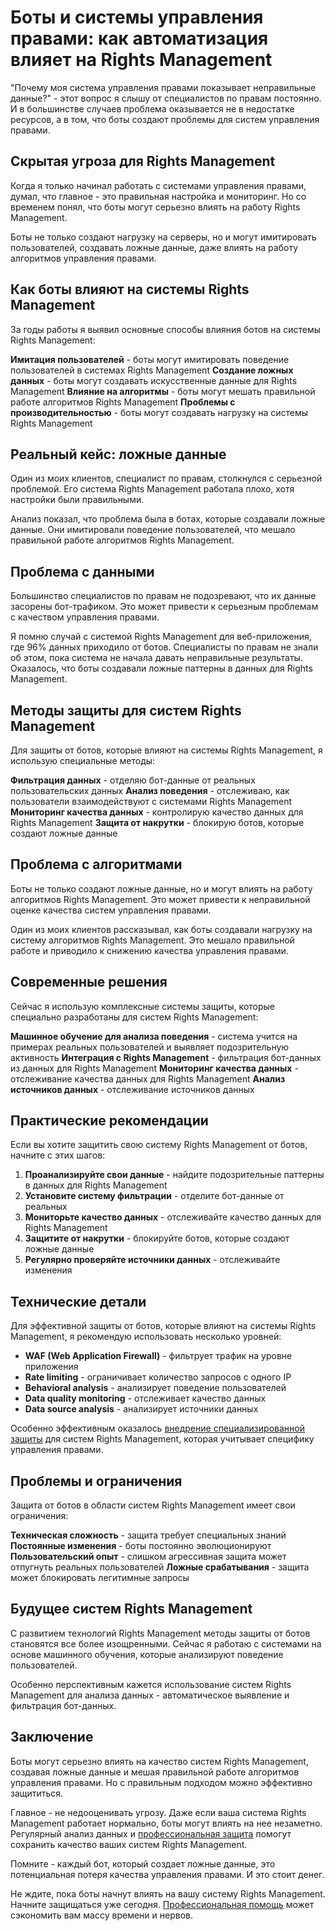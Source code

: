 # Боты и системы управления правами: как автоматизация влияет на Rights Management

"Почему моя система управления правами показывает неправильные данные?" - этот вопрос я слышу от специалистов по правам постоянно. И в большинстве случаев проблема оказывается не в недостатке ресурсов, а в том, что боты создают проблемы для систем управления правами.

## Скрытая угроза для Rights Management

Когда я только начинал работать с системами управления правами, думал, что главное - это правильная настройка и мониторинг. Но со временем понял, что боты могут серьезно влиять на работу Rights Management.

Боты не только создают нагрузку на серверы, но и могут имитировать пользователей, создавать ложные данные, даже влиять на работу алгоритмов управления правами.

## Как боты влияют на системы Rights Management

За годы работы я выявил основные способы влияния ботов на системы Rights Management:

**Имитация пользователей** - боты могут имитировать поведение пользователей в системах Rights Management
**Создание ложных данных** - боты могут создавать искусственные данные для Rights Management
**Влияние на алгоритмы** - боты могут мешать правильной работе алгоритмов Rights Management
**Проблемы с производительностью** - боты могут создавать нагрузку на системы Rights Management

## Реальный кейс: ложные данные

Один из моих клиентов, специалист по правам, столкнулся с серьезной проблемой. Его система Rights Management работала плохо, хотя настройки были правильными.

Анализ показал, что проблема была в ботах, которые создавали ложные данные. Они имитировали поведение пользователей, что мешало правильной работе алгоритмов Rights Management.

## Проблема с данными

Большинство специалистов по правам не подозревают, что их данные засорены бот-трафиком. Это может привести к серьезным проблемам с качеством управления правами.

Я помню случай с системой Rights Management для веб-приложения, где 96% данных приходило от ботов. Специалисты по правам не знали об этом, пока система не начала давать неправильные результаты. Оказалось, что боты создавали ложные паттерны в данных для Rights Management.

## Методы защиты для систем Rights Management

Для защиты от ботов, которые влияют на системы Rights Management, я использую специальные методы:

**Фильтрация данных** - отделяю бот-данные от реальных пользовательских данных
**Анализ поведения** - отслеживаю, как пользователи взаимодействуют с системами Rights Management
**Мониторинг качества данных** - контролирую качество данных для Rights Management
**Защита от накрутки** - блокирую ботов, которые создают ложные данные

## Проблема с алгоритмами

Боты не только создают ложные данные, но и могут влиять на работу алгоритмов Rights Management. Это может привести к неправильной оценке качества систем управления правами.

Один из моих клиентов рассказывал, как боты создавали нагрузку на систему алгоритмов Rights Management. Это мешало правильной работе и приводило к снижению качества управления правами.

## Современные решения

Сейчас я использую комплексные системы защиты, которые специально разработаны для систем Rights Management:

**Машинное обучение для анализа поведения** - система учится на примерах реальных пользователей и выявляет подозрительную активность
**Интеграция с Rights Management** - фильтрация бот-данных из данных для Rights Management
**Мониторинг качества данных** - отслеживание качества данных для Rights Management
**Анализ источников данных** - отслеживание источников данных

## Практические рекомендации

Если вы хотите защитить свою систему Rights Management от ботов, начните с этих шагов:

1. **Проанализируйте свои данные** - найдите подозрительные паттерны в данных для Rights Management
2. **Установите систему фильтрации** - отделите бот-данные от реальных
3. **Мониторьте качество данных** - отслеживайте качество данных для Rights Management
4. **Защитите от накрутки** - блокируйте ботов, которые создают ложные данные
5. **Регулярно проверяйте источники данных** - отслеживайте изменения

## Технические детали

Для эффективной защиты от ботов, которые влияют на системы Rights Management, я рекомендую использовать несколько уровней:

- **WAF (Web Application Firewall)** - фильтрует трафик на уровне приложения
- **Rate limiting** - ограничивает количество запросов с одного IP
- **Behavioral analysis** - анализирует поведение пользователей
- **Data quality monitoring** - отслеживает качество данных
- **Data source analysis** - анализирует источники данных

Особенно эффективным оказалось [внедрение специализированной защиты](https://progaem.com/ustanovka-antibота-usluga-po-zashhite-ot-botов-vashih-sajtов-na-различных-cms-системах.html) для систем Rights Management, которая учитывает специфику управления правами.

## Проблемы и ограничения

Защита от ботов в области систем Rights Management имеет свои ограничения:

**Техническая сложность** - защита требует специальных знаний
**Постоянные изменения** - боты постоянно эволюционируют
**Пользовательский опыт** - слишком агрессивная защита может отпугнуть реальных пользователей
**Ложные срабатывания** - защита может блокировать легитимные запросы

## Будущее систем Rights Management

С развитием технологий Rights Management методы защиты от ботов становятся все более изощренными. Сейчас я работаю с системами на основе машинного обучения, которые анализируют поведение пользователей.

Особенно перспективным кажется использование систем Rights Management для анализа данных - автоматическое выявление и фильтрация бот-данных.

## Заключение

Боты могут серьезно влиять на качество систем Rights Management, создавая ложные данные и мешая правильной работе алгоритмов управления правами. Но с правильным подходом можно эффективно защититься.

Главное - не недооценивать угрозу. Даже если ваша система Rights Management работает нормально, боты могут влиять на нее незаметно. Регулярный анализ данных и [профессиональная защита](https://progaem.com/ustanovka-antibота-usluga-po-zashhite-ot-botов-vashih-sajtов-na-различных-cms-системах.html) помогут сохранить качество ваших систем Rights Management.

Помните - каждый бот, который создает ложные данные, это потенциальная потеря качества управления правами. И это стоит денег.

Не ждите, пока боты начнут влиять на вашу систему Rights Management. Начните защищаться уже сегодня. [Профессиональная помощь](https://progaem.com/ustanovka-antibота-usluga-po-zashhite-ot-botов-vashih-sajtов-na-различных-cms-системах.html) может сэкономить вам массу времени и нервов.
